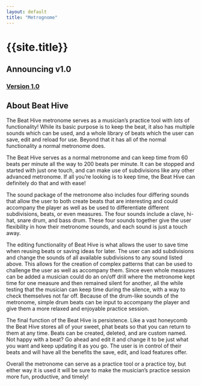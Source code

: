 ```yaml
---
layout: default
title: "Metrognome"
---
```


# {{site.title}}

## Announcing v1.0

### [Version 1.0](https://github.com/dnacker/cs467-beat-hive/releases/tag/v1.0)

## About Beat Hive

The Beat Hive metronome serves as a musician’s practice tool with *lots* of functionality! While its basic purpose is to keep the beat, it also has multiple sounds which can be used, and a whole library of beats which the user can save, edit and reload for use. Beyond that it has all of the normal functionality a normal metronome does.

The Beat Hive serves as a normal metronome and can keep time from 60 beats per minute all the way to 200 beats per minute. It can be stopped and started with just one touch, and can make use of subdivisions like any other advanced metronome. If all you’re looking is to keep time, the Beat Hive can definitely do that and with ease!

The sound package of the metronome also includes four differing sounds that allow the user to both create beats that are interesting and could accompany the player as well as be used to differentiate different subdivisions, beats, or even measures. The four sounds include a clave, hi-hat, snare drum, and bass drum. These four sounds together give the user flexibility in how their metronome sounds, and each sound is just a touch away.

The editing functionality of Beat Hive is what allows the user to save time when reusing beats or saving ideas for later. The user can add subdivisions and change the sounds of all available subdivisions to any sound listed above. This allows for the creation of complex patterns that can be used to challenge the user as well as accompany them. Since even whole measures can be added a musician could do an on/off drill where the metronome kept time for one measure and then remained silent for another, all the while testing that the musician can keep time during the silence, with a way to check themselves not far off. Because of the drum-like sounds of the metronome, simple drum beats can be input to accompany the player and give them a more relaxed and enjoyable practice session.

The final function of the Beat Hive is persistence. Like a vast honeycomb the Beat Hive stores all of your sweet, phat beats so that you can return to them at any time. Beats can be created, deleted, and are custom named. Not happy with a beat? Go ahead and edit it and change it to be just what you want and keep updating it as you go. The user is in control of their beats and will have all the benefits the save, edit, and load features offer.

Overall the metronome can serve as a practice tool or a practice toy, but either way it is used it will be sure to make the musician’s practice session more fun, productive, and timely!